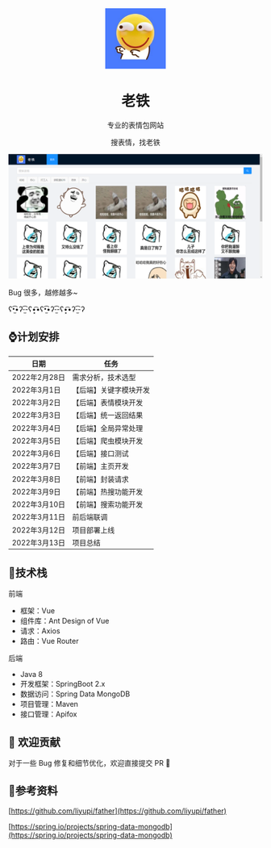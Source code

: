 <div align="center"><img src="./assets/20220216115326.jpg" width="120px"/></div>



<h1 align="center">老铁</h1>

<div align="center">
    <p>
        专业的表情包网站
    </p>
    <p>
        搜表情，找老铁
    </p>
</div>




![image-20220307162919588](assets/image-20220307162919588.png)

Bug 很多，越修越多~

ʕ•̫͡•ʔ-̫͡-ʕ•͓͡•ʕ•̫͡•ʔ-̫͡-ʕ•͓͡•ʔ-̫͡-ʔ

## ⌚计划安排

| 日期          | 任务                   |
| ------------- | ---------------------- |
| 2022年2月28日 | 需求分析，技术选型     |
| 2022年3月1日  | 【后端】关键字模块开发 |
| 2022年3月2日  | 【后端】表情模块开发   |
| 2022年3月3日  | 【后端】统一返回结果   |
| 2022年3月4日  | 【后端】全局异常处理   |
| 2022年3月5日  | 【后端】爬虫模块开发   |
| 2022年3月6日  | 【后端】接口测试       |
| 2022年3月7日  | 【前端】主页开发       |
| 2022年3月8日  | 【前端】封装请求       |
| 2022年3月9日  | 【前端】热搜功能开发   |
| 2022年3月10日 | 【前端】搜索功能开发   |
| 2022年3月11日 | 前后端联调             |
| 2022年3月12日 | 项目部署上线           |
| 2022年3月13日 | 项目总结               |

## 🔧技术栈

前端

- 框架：Vue
- 组件库：Ant Design of Vue
- 请求：Axios
- 路由：Vue Router

后端

- Java 8
- 开发框架：SpringBoot 2.x
- 数据访问：Spring Data MongoDB
- 项目管理：Maven
- 接口管理：Apifox

## 🤝 欢迎贡献

对于一些 Bug 修复和细节优化，欢迎直接提交 PR 🌹

## 🔗参考资料

[https://github.com/liyupi/father](https://github.com/liyupi/father)

[https://spring.io/projects/spring-data-mongodb](https://spring.io/projects/spring-data-mongodb)

